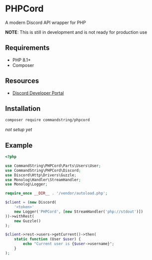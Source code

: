 # PHPCord

A modern Discord API wrapper for PHP

**NOTE**: This is still in development and is not ready for production use

## Requirements

- PHP 8.1+
- Composer

## Resources

- [Discord Developer Portal](https://discord.com/developers/docs/intro)

## Installation

```bash
composer require commandstring/phpcord
```
*not setup yet*

## Example

```php
<?php

use CommandString\PHPCord\Parts\Users\User;
use CommandString\PHPCord\Discord;
use Discord\Http\Drivers\Guzzle;
use Monolog\Handler\StreamHandler;
use Monolog\Logger;

require_once __DIR__ . '/vendor/autoload.php';

$client = (new Discord(
    '<token>'
    new Logger('PHPCord', [new StreamHandler('php://stdout')])
))->withRest(
    new Guzzle()
);

$client->rest->users->getCurrent()->then(
    static function (User $user) {
        echo "Current user is {$user->username}";
    }
);
```

